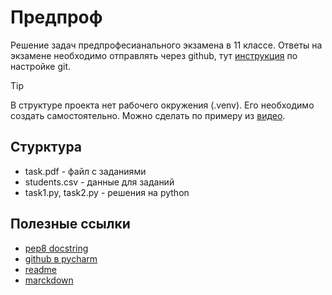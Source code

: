 # Предпроф

Решение задач предпрофесианального экзамена в 11 классе.
Ответы на экзамене необходимо отправлять через github,
тут [инструкция](https://itpolygon.space/2024/02/04/github-быстрый-старт/) по настройке git.

> [!TIP]
> В структуре проекта нет рабочего окружения (.venv).
> Его необходимо создать самостоятельно.
> Можно сделать по примеру из [видео](https://youtu.be/dVKpeQpU1Jc?si=ZwPZFgjmICrw3VFr).

## Стурктура

- task.pdf - файл с заданиями
- students.csv - данные для заданий
- task1.py, task2.py - решения на python

## Полезные ссылки

- [pep8 docstring](https://pythonist.ru/pep-8-kommentarii-probely-vybor-metodov/)
- [github в pycharm](https://youtu.be/0l-bC-7mS8g?si=-iDTgmW4fo9hcnGu)
- [readme](https://doka.guide/recipes/github-add-readme/)
- [marckdown](https://skillbox.ru/media/code/yazyk-razmetki-markdown-shpargalka-po-sintaksisu-s-primerami/)